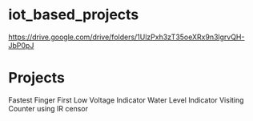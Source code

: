 # iot_based_projects 
https://drive.google.com/drive/folders/1UlzPxh3zT35oeXRx9n3lgrvQH-JbP0pJ

# Projects
Fastest Finger First
Low Voltage Indicator
Water Level Indicator
Visiting Counter using IR censor
